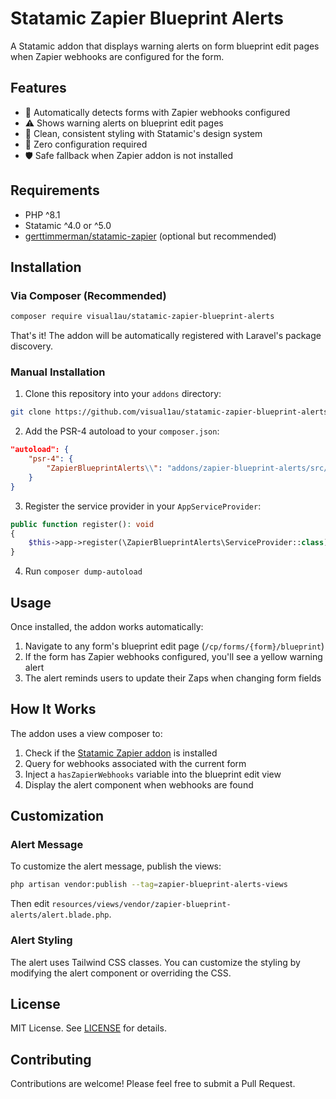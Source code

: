 # Statamic Zapier Blueprint Alerts

A Statamic addon that displays warning alerts on form blueprint edit pages when Zapier webhooks are configured for the form.

## Features

- 🚨 Automatically detects forms with Zapier webhooks configured
- ⚠️ Shows warning alerts on blueprint edit pages
- 🎨 Clean, consistent styling with Statamic's design system
- 🔧 Zero configuration required
- 🛡️ Safe fallback when Zapier addon is not installed

## Requirements

- PHP ^8.1
- Statamic ^4.0 or ^5.0
- [gerttimmerman/statamic-zapier](https://github.com/gerttimmerman/statamic-zapier) (optional but recommended)

## Installation

### Via Composer (Recommended)

```bash
composer require visual1au/statamic-zapier-blueprint-alerts
```

That's it! The addon will be automatically registered with Laravel's package discovery.

### Manual Installation

1. Clone this repository into your `addons` directory:

```bash
git clone https://github.com/visual1au/statamic-zapier-blueprint-alerts.git addons/zapier-blueprint-alerts
```

2. Add the PSR-4 autoload to your `composer.json`:

```json
"autoload": {
    "psr-4": {
        "ZapierBlueprintAlerts\\": "addons/zapier-blueprint-alerts/src/"
    }
}
```

3. Register the service provider in your `AppServiceProvider`:

```php
public function register(): void
{
    $this->app->register(\ZapierBlueprintAlerts\ServiceProvider::class);
}
```

4. Run `composer dump-autoload`

## Usage

Once installed, the addon works automatically:

1. Navigate to any form's blueprint edit page (`/cp/forms/{form}/blueprint`)
2. If the form has Zapier webhooks configured, you'll see a yellow warning alert
3. The alert reminds users to update their Zaps when changing form fields

## How It Works

The addon uses a view composer to:

1. Check if the [Statamic Zapier addon](https://github.com/gerttimmerman/statamic-zapier) is installed
2. Query for webhooks associated with the current form
3. Inject a `hasZapierWebhooks` variable into the blueprint edit view
4. Display the alert component when webhooks are found

## Customization

### Alert Message

To customize the alert message, publish the views:

```bash
php artisan vendor:publish --tag=zapier-blueprint-alerts-views
```

Then edit `resources/views/vendor/zapier-blueprint-alerts/alert.blade.php`.

### Alert Styling

The alert uses Tailwind CSS classes. You can customize the styling by modifying the alert component or overriding the CSS.

## License

MIT License. See [LICENSE](LICENSE) for details.

## Contributing

Contributions are welcome! Please feel free to submit a Pull Request.
